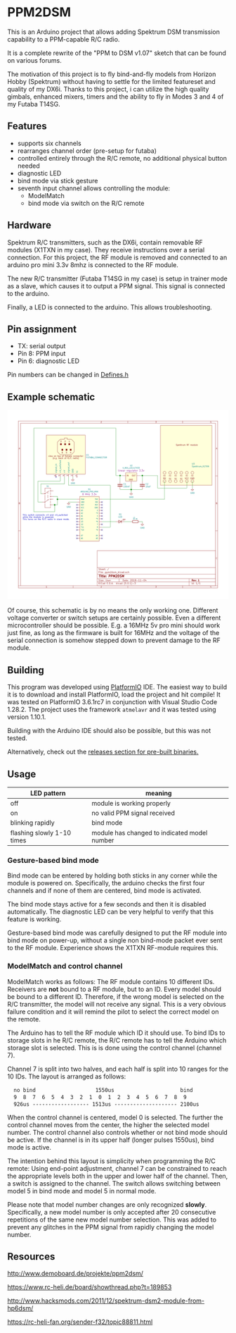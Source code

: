 PPM2DSM
=======

This is an Arduino project that allows adding Spektrum DSM transmission capability to a PPM-capable R/C radio.

It is a complete rewrite of the "PPM to DSM v1.07" sketch that can be found on various forums.

The motivation of this project is to fly bind-and-fly models from Horizon Hobby (Spektrum) without having to settle for the limited featureset and quality of my DX6i. Thanks to this project, i can utilize the high quality gimbals, enhanced mixers, timers and the ability to fly in Modes 3 and 4 of my Futaba T14SG.

Features
--------

- supports six channels
- rearranges channel order (pre-setup for futaba)
- controlled entirely through the R/C remote, no additional physical button needed
- diagnostic LED
- bind mode via stick gesture
- seventh input channel allows controlling the module:
  - ModelMatch
  - bind mode via switch on the R/C remote

Hardware
--------

Spektrum R/C transmitters, such as the DX6i, contain removable RF modules (X1TXN in my case). They receive instructions over a serial connection. For this project, the RF module is removed and connected to an arduino pro mini 3.3v 8mhz is connected to the RF module.

The new R/C transmitter (Futaba T14SG in my case) is setup in trainer mode as a slave, which causes it to output a PPM signal. This signal is connected to the arduino.

Finally, a LED is connected to the arduino. This allows troubleshooting.

Pin assignment
--------------

- TX: serial output
- Pin 8: PPM input
- Pin 6: diagnostic LED

Pin numbers can be changed in [Defines.h](src/Defines.h)


Example schematic
------------------

![schematic](./hardware/ppm2dsm_kicad.svg)

Of course, this schematic is by no means the only working one. Different voltage converter or switch setups are certainly possible. Even a different microcontroller should be possible. E.g. a 16MHz 5v pro mini should work just fine, as long as the firmware is built for 16MHz and the voltage of the serial connection is somehow stepped down to prevent damage to the RF module.

Building
--------

This program was developed using [PlatformIO](https://platformio.org/) IDE. The easiest way to build it is to download and install PlatformIO, load the project and hit compile! It was tested on PlatformIO 3.6.1rc7 in conjunction with Visual Studio Code 1.28.2. The project uses the framework `atmelavr` and it was tested using version 1.10.1.

Building with the Arduino IDE should also be possible, but this was not tested.

Alternatively, check out the [releases section for pre-built binaries.](../../releases/)

Usage
-----

| LED pattern               | meaning                                     |
| --------------------------|---------------------------------------------|
| off                       | module is working properly                  |
| on                        | no valid PPM signal received                |
| blinking rapidly          | bind mode                                   |
| flashing slowly 1-10 times | module has changed to indicated model number|


### Gesture-based bind mode

Bind mode can be entered by holding both sticks in any corner while the module is powered on. Specifically, the arduino checks the first four channels and if none of them are centered, bind mode is activated.

The bind mode stays active for a few seconds and then it is disabled automatically. The diagnostic LED can be very helpful to verify that this feature is working.

Gesture-based bind mode was carefully designed to put the RF module into bind mode on power-up, without a single non bind-mode packet ever sent to the RF module. Experience shows the X1TXN RF-module requires this.

### ModelMatch and control channel

ModelMatch works as follows:
The RF module contains 10 different IDs. Receivers are **not** bound to a RF module, but to an ID. Every model should be bound to a different ID. Therefore, if the wrong model is selected on the R/C transmitter, the model will not receive any signal. This is a very obvious failure condition and it will remind the pilot to select the correct model on the remote.

The Arduino has to tell the RF module which ID it should use. To bind IDs to storage slots in he R/C remote, the R/C remote has to tell the Arduino which storage slot is selected. This is is done using the control channel (channel 7).

Channel 7 is split into two halves, and each half is split into 10 ranges for the 10 IDs. The layout is arranged as follows:

      no bind                   1550us                     bind
      9  8  7  6  5  4  3  2  1  0  1  2  3  4  5  6  7  8  9
      926us ------------------ 1513us -------------------- 2100us


When the control channel is centered, model 0 is selected. The further the control channel moves from the center, the higher the selected model number.
The control channel also controls whether or not bind mode should be active. If the channel is in its upper half (longer pulses 1550us), bind mode is active.

The intention behind this layout is simplicity when programming the R/C remote: Using end-point adjustment, channel 7 can be constrained to reach the appropriate levels both in the upper and lower half of the channel. Then, a switch is assigned to the channel. The switch allows switching between model 5 in bind mode and model 5 in normal mode.

Please note that model number changes are only recognized **slowly**. Specifically, a new model number is only accepted after 20 consecutive repetitions of the same new model number selection. This was added to prevent any glitches in the PPM signal from rapidly changing the model number.

Resources
---------

http://www.demoboard.de/projekte/ppm2dsm/

https://www.rc-heli.de/board/showthread.php?t=189853

http://www.hacksmods.com/2011/12/spektrum-dsm2-module-from-hp6dsm/

https://rc-heli-fan.org/sender-f32/topic88811.html
